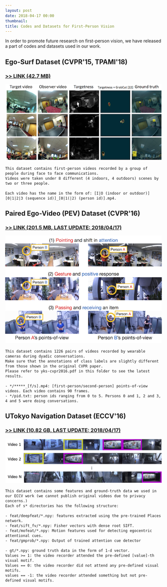 ```yaml
---
layout: post
date: 2018-04-17 00:00
thumbnail:
title: Codes and Datasets for First-Person Vision
---
```


In order to promote future research on first-person vision, we have released a part of codes and datasets used in our work.

<!--more-->

## Ego-Surf Dataset (CVPR'15, TPAMI'18)

### [>> LINK (42.7 MB)](https://www.dropbox.com/s/onx530l5doqbrsb/yks_cvpr2015.zip?dl=0)

<img class="img-responsive" src="/images/yks-cvpr2015.png">

```
This dataset contains first-person videos recorded by a group of people during face to face communications.
Videos were taken under 8 different (4 indoors, 4 outdoors) scenes by two or three people.

Each video has the name in the form of: [I|O (indoor or outdoor)][0|1|2|3 (sequence id)]_[0|1(|2) (person id)].mp4.
```

## Paired Ego-Video (PEV) Dataset (CVPR'16)

### [>> LINK (201.5 MB, LAST UPDATE: 2018/04/17)](https://www.dropbox.com/s/ihy5qdoliktfozx/yks_cvpr2016_release.zip?dl=0)

<img class="img-responsive" src="/images/yks-cvpr2016.png">

```
This dataset contains 1226 pairs of videos recorded by wearable cameras during dyadic conversations.
Make sure that the annotations of class labels are slightly different from those shown in the original CVPR paper.
Please refer to yks-cvpr2016.pdf in this folder to see the latest results.

- */*****_[f/s].mp4: [first-person/second-person] points-of-view videos. Each video contains 90 frames.
- */pid.txt: person ids ranging from 0 to 5. Persons 0 and 1, 2 and 3, 4 and 5 were doing conversations.
```

## UTokyo Navigation Dataset (ECCV'16)

### [>> LINK (10.82 GB, LAST UPDATE: 2018/04/17)](https://www.dropbox.com/s/jt8d0ru2l2atvm0/yks_eccv2016_release.zip?dl=0)

<img class="img-responsive" src="/images/yks-eccv2016.png">

```
This dataset contains some features and ground-truth data we used in our ECCV work (we cannot publish original videos due to privacy concerns.)
Each of s* directories has the following structure:

- feat/deepfeat/*.npy: features extracted using the pre-trained Places network.
- feat/sift_fv/*.npy: Fisher vectors with dense root SIFT.
- feat/mofeat/*.npy: Motion features used for detecting egocentric attentional cues.
- feat/gmprob/*.npy: Output of trained attention cue detector

- gt/*.npy: ground truth data in the form of 1-d vector.
Values >= 1: the video recorder attended the pre-defined [value]-th visual motif.
Values == 0: the video recorder did not attend any pre-defined visual motifs.
values == -1: the video recorder attended something but not pre-defined visual motifs.
```
